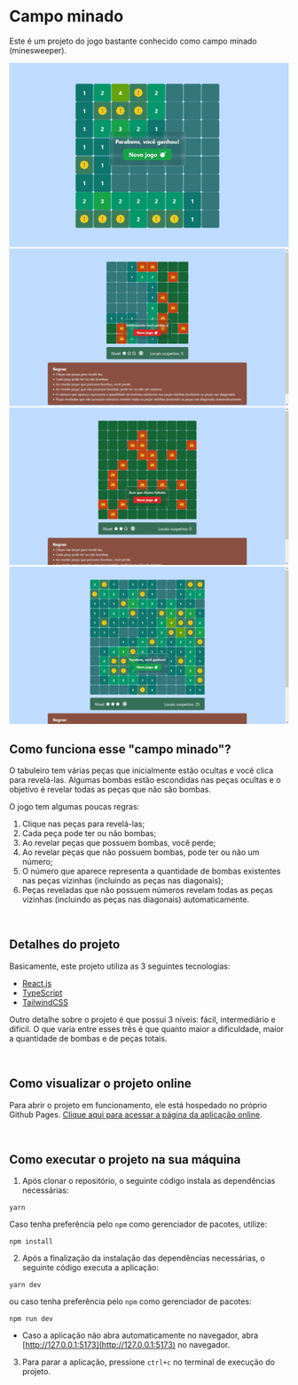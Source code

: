 # Campo minado

Este é um projeto do jogo bastante conhecido como campo minado (minesweeper).

![Screenshot](Screenshot_1.jpg)
![Screenshot](Screenshot_2.jpg)
![Screenshot](Screenshot_3.jpg)
![Screenshot](Screenshot_4.jpg)

## Como funciona esse "campo minado"?

O tabuleiro tem várias peças que inicialmente estão ocultas e você clica para revelá-las. Algumas bombas estão escondidas nas peças ocultas e o objetivo é revelar todas as peças que não são bombas.

O jogo tem algumas poucas regras:

1. Clique nas peças para revelá-las;
2. Cada peça pode ter ou não bombas;
3. Ao revelar peças que possuem bombas, você perde;
4. Ao revelar peças que não possuem bombas, pode ter ou não um número;
5. O número que aparece representa a quantidade de bombas existentes nas peças vizinhas (incluindo as peças nas diagonais);
6. Peças reveladas que não possuem números revelam todas as peças vizinhas (incluindo as peças nas diagonais) automaticamente.

<br>

## Detalhes do projeto

Basicamente, este projeto utiliza as 3 seguintes tecnologias:
- [React.js](https://reactjs.org/)
- [TypeScript](https://www.typescriptlang.org/)
- [TailwindCSS](https://tailwindcss.com/)

Outro detalhe sobre o projeto é que possui 3 níveis: fácil, intermediário e difícil. O que varia entre esses três é que quanto maior a dificuldade, maior a quantidade de bombas e de peças totais.

<br>

## Como visualizar o projeto online

Para abrir o projeto em funcionamento, ele está hospedado no próprio Github Pages. [Clique aqui para acessar a página da aplicação online](https://hennanlewis.github.io/campo-minado/).

<br>

## Como executar o projeto na sua máquina

1. Após clonar o repositório, o seguinte código instala as dependências necessárias:

```shell
yarn
```

Caso tenha preferência pelo `npm` como gerenciador de pacotes, utilize:

```shell
npm install
```

2. Após a finalização da instalação das dependências necessárias, o seguinte código executa a aplicação:

```shell
yarn dev
```

ou caso tenha preferência pelo `npm` como gerenciador de pacotes:

```shell
npm run dev
```

- Caso a aplicação não abra automaticamente no navegador, abra [http://127.0.0.1:5173](http://127.0.0.1:5173) no navegador.

3. Para parar a aplicação, pressione `ctrl+c` no terminal de execução do projeto.
